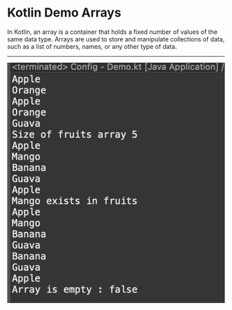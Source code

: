 # Kotlin Demo Arrays

In Kotlin, an array is a container that holds a fixed number of values of the same data type. Arrays are used to store and manipulate collections of data, such as a list of numbers, names, or any other type of data.

___

[![Vaibhav Mojidra - 1.jpeg](https://raw.githubusercontent.com/VaibhavMojidra/Kotlin---Demo-Arrays/master/output/1.jpeg "Vaibhav Mojidra")](https://vaibhavmojidra.github.io/site/)